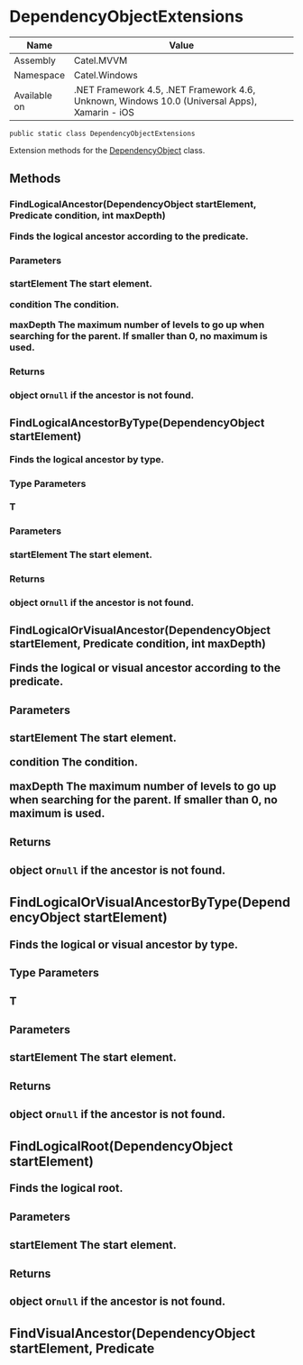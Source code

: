 

# DependencyObjectExtensions

Name|Value
---|---
Assembly|Catel.MVVM
Namespace|Catel.Windows
Available on|.NET Framework 4.5, .NET Framework 4.6, Unknown, Windows 10.0 (Universal Apps), Xamarin - iOS

```
public static class DependencyObjectExtensions
```

Extension methods for the [DependencyObject](#) class.



## Methods

### FindLogicalAncestor(DependencyObject startElement, Predicate<object> condition, int maxDepth)

Finds the logical ancestor according to the predicate.

#### Parameters

**startElement**
The start element.

**condition**
The condition.

**maxDepth**
The maximum number of levels to go up when searching for the parent. If smaller than 0, no maximum is used.

#### Returns

object or`null` if the ancestor is not found.



### FindLogicalAncestorByType<T>(DependencyObject startElement)

Finds the logical ancestor by type.

#### Type Parameters

**T**

#### Parameters

**startElement**
The start element.

#### Returns

object or`null` if the ancestor is not found.



### FindLogicalOrVisualAncestor(DependencyObject startElement, Predicate<object> condition, int maxDepth)

Finds the logical or visual ancestor according to the predicate.

#### Parameters

**startElement**
The start element.

**condition**
The condition.

**maxDepth**
The maximum number of levels to go up when searching for the parent. If smaller than 0, no maximum is used.

#### Returns

object or`null` if the ancestor is not found.



### FindLogicalOrVisualAncestorByType<T>(DependencyObject startElement)

Finds the logical or visual ancestor by type.

#### Type Parameters

**T**

#### Parameters

**startElement**
The start element.

#### Returns

object or`null` if the ancestor is not found.



### FindLogicalRoot(DependencyObject startElement)

Finds the logical root.

#### Parameters

**startElement**
The start element.

#### Returns

object or`null` if the ancestor is not found.



### FindVisualAncestor(DependencyObject startElement, Predicate<object> condition, int maxDepth)

Finds the visual ancestor according to the predicate.

#### Parameters

**startElement**
The start element.

**condition**
The condition.

**maxDepth**
The maximum number of levels to go up when searching for the parent. If smaller than 0, no maximum is used.

#### Returns

object or`null` if the ancestor is not found.



### FindVisualAncestorByType<T>(DependencyObject startElement)

Finds the visual ancestor by type.

#### Type Parameters

**T**

#### Parameters

**startElement**
The start element.

#### Returns

object or`null` if the ancestor is not found.



### FindVisualDescendant(DependencyObject startElement, Predicate<object> condition)

Finds the visual descendant.

#### Parameters

**startElement**
The start element.

**condition**
The condition.

#### Returns

object or`null` if the ancestor is not found.



### FindVisualDescendantByName(DependencyObject startElement, string name)

Finds the visual descendant by name.

#### Parameters

**startElement**
The start element.

**name**
The name of the element to search for.

#### Returns

object or`null` if the descendant is not found.



### FindVisualDescendantByType<T>(DependencyObject startElement)

Finds the visual descendant by type.

#### Type Parameters

**T**

#### Parameters

**startElement**
The start element.

#### Returns

object or`null` if the descendant is not found.



### FindVisualRoot(DependencyObject startElement)

Finds the visual root.

#### Parameters

**startElement**
The start element.

#### Returns

object or`null` if the ancestor is not found.



### GetChildren(DependencyObject parent)

Gets the direct children from the visual tree.

#### Parameters

**parent**
The parent.

#### Returns

[IEnumerable](#) of all children.



### GetLogicalParent(DependencyObject element)

Gets the logical parent of the specified dependency object.

#### Parameters

**element**
The element to retrieve the parent from.

#### Returns

The parent or`null` if the parent could not be found.

#### Exceptions

**T:System.ArgumentNullException**
The element is`null`.



### GetVisualParent(DependencyObject element)

Gets the logical parent of the specified dependency object.

#### Parameters

**element**
The element to retrieve the parent from.

#### Returns

The parent or`null` if the parent could not be found.

#### Exceptions

**T:System.ArgumentNullException**
The element is`null`.



### IsElementWithName(DependencyObject dependencyObject, string name)

Determines whether the specified [DependencyObject](#) has the specified name.

#### Parameters

**dependencyObject**
The dependency object.

**name**
The name that the name of the [DependencyObject](#) should match.

#### Returns

`true` if the specified [DependencyObject](#) has the specified name; otherwise,`false`.

#### Exceptions

**T:System.ArgumentNullException**
The dependencyObject is`null`.

**T:System.ArgumentException**
The name is`null` or whitespace.



